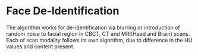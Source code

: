 # Face De-Identification
The algorithm works for de-identification via blurring or introduction of random noise to facial region in CBCT, CT and MRI(Head and Brain) scans.
Each of scan modality follows its own algorithm, due to difference in the HU values and content present.
